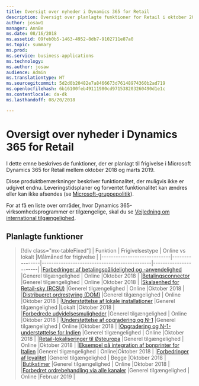 ```yaml
---
title: Oversigt over nyheder i Dynamics 365 for Retail
description: Oversigt over planlagte funktioner for Retail i oktober 2018
author: josaw1
manager: AnnBe
ms.date: 08/16/2018
ms.assetid: 09feb0b5-1463-4952-8db7-9102711e87a0
ms.topic: summary
ms.prod: 
ms.service: business-applications
ms.technology: 
ms.author: josaw
audience: Admin
ms.translationtype: HT
ms.sourcegitcommit: 5d2d0b20482e7a8466673d76148974360b2ad719
ms.openlocfilehash: 6b16100feb49111980cd971538203260490d1e1c
ms.contentlocale: da-dk
ms.lasthandoff: 08/20/2018

---
```

# <a name="summary-of-whats-new-in-dynamics-365-for-retail"></a>Oversigt over nyheder i Dynamics 365 for Retail



I dette emne beskrives de funktioner, der er planlagt til frigivelse i Microsoft Dynamics 365 for Retail mellem oktober 2018 og marts 2019. 

Disse produktbemærkninger beskriver funktionalitet, der muligvis ikke er udgivet endnu. Leveringstidsplaner og forventet funktionalitet kan ændres eller kan ikke afsendes (se [Microsoft-gruppepolitik](https://go.microsoft.com/fwlink/p/?linkid=2007332)).
    
For at få en liste over områder, hvor Dynamics 365-virksomhedsprogrammer er tilgængelige, skal du se [Vejledning om international tilgængelighed](https://aka.ms/dynamics_365_international_availability_deck). 




## <a name="planned-features"></a>Planlagte funktioner

> [!div class="mx-tableFixed"]
> | Funktion                     | Frigivelsestype   | Online vs lokalt                      |Målmåned for frigivelse |
> |-----------------------------|----------------|----------------------------------------------|-----------------------|
> |[Forbedringer af betalingspålidelighed og -anvendelighed](payment-processing.md)  |Generel tilgængelighed   |  Online   |Oktober 2018       |
> |[Betalingsconnector](payment-connector.md)                            |Generel tilgængelighed      | Online    |Oktober 2018        |
> |[Skalaenhed for Retail-sky (RCSU)](retail-cloud-scale-unit.md)                  |Generel tilgængelighed     | Online    |Oktober 2018       |
> |[Distribueret ordrestyring (DOM)](distributed-order-management.md)   |Generel tilgængelighed     |   Online  |Oktober 2018      |
> |[Understøttelse af lokale installationer](support-premises-local-business-data-deployments.md) |Generel tilgængelighed |Lokalt     |Oktober 2018 |   
> |[Forbedrede udvidelsesmuligheder](improved-extensibility.md)  |Generel tilgængelighed           |    Online |Oktober 2018   |
> |[Understøttelse af opgradering og N-1](support-upgrade-n-1-ax2012.md)     |Generel tilgængelighed   |  Online  |Oktober 2018   |
> |[Opgradering og N-1-understøttelse for Indien](retail-upgrade-n-1-india.md)     |Generel tilgængelighed   |   Online  |Oktober 2018 |
> |[Retail-lokaliseringer til Østeuropa](retail-localization-eastern-europe.md) |Generel tilgængelighed  |  Online  |Oktober 2018  |
> |[Eksempel på integration af bonprinter for Italien](fiscal-printer-integration-sample-italy.md)  |Generel tilgængelighed  |   Online|Oktober 2018 |
> |[Forbedringer af loyalitet](loyalty.md)  |Generel tilgængelighed      |  Begge  |Oktober 2018      |
> |[Butikstimer](store-hours.md)        |Generel tilgængelighed    | Online    |Oktober 2018     |
> |[Forbedret ordrebehandling via alle kanaler](improved-omni-channel-order-processing.md)  |Generel tilgængelighed  |  Online  |Februar 2019   |


